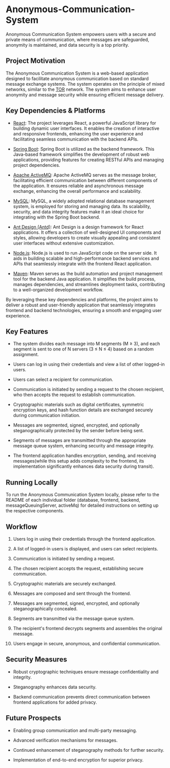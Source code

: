 # Anonymous-Communication-System

Anonymous Communication System empowers users with a secure and private means of communication, where messages are safeguarded, anonymity is maintained, and data security is a top priority.

## Project Motivation

The Anonymous Communication System is a web-based application designed to facilitate anonymous communication based on standard message exchange systems. The system operates on the principle of mixed networks, similar to the [TOR](https://www.torproject.org/) network. The system aims to enhance user anonymity and message security while ensuring efficient message delivery.

## Key Dependencies & Platforms

- [React](https://react.dev/): The project leverages React, a powerful JavaScript library for building dynamic user interfaces. It enables the creation of interactive and responsive frontends, enhancing the user experience and facilitating seamless communication with the backend APIs.

- [Spring Boot](https://spring.io/projects/spring-boot): Spring Boot is utilized as the backend framework. This Java-based framework simplifies the development of robust web applications, providing features for creating RESTful APIs and managing project dependencies.

- [Apache ActiveMQ](https://activemq.apache.org/): Apache ActiveMQ serves as the message broker, facilitating efficient communication between different components of the application. It ensures reliable and asynchronous message exchange, enhancing the overall performance and scalability.

- [MySQL](https://www.mysql.com/): MySQL, a widely adopted relational database management system, is employed for storing and managing data. Its scalability, security, and data integrity features make it an ideal choice for integrating with the Spring Boot backend.

- [Ant Design (Antd)](https://ant.design/): Ant Design is a design framework for React applications. It offers a collection of well-designed UI components and styles, allowing developers to create visually appealing and consistent user interfaces without extensive customization.

- [Node.js](https://nodejs.org/): Node.js is used to run JavaScript code on the server side. It aids in building scalable and high-performance backend services and APIs that seamlessly integrate with the frontend React application.

- [Maven](https://maven.apache.org/): Maven serves as the build automation and project management tool for the backend Java application. It simplifies the build process, manages dependencies, and streamlines deployment tasks, contributing to a well-organized development workflow.

By leveraging these key dependencies and platforms, the project aims to deliver a robust and user-friendly application that seamlessly integrates frontend and backend technologies, ensuring a smooth and engaging user experience.

## Key Features

- The system divides each message into M segments (M ≥ 3), and each segment is sent to one of N servers (3 ≤ N ≤ 4) based on a random assignment.

- Users can log in using their credentials and view a list of other logged-in users.

- Users can select a recipient for communication.

- Communication is initiated by sending a request to the chosen recipient, who then accepts the request to establish communication.

- Cryptographic materials such as digital certificates, symmetric encryption keys, and hash function details are exchanged securely during communication initiation.

- Messages are segmented, signed, encrypted, and optionally steganographically protected by the sender before being sent.

- Segments of messages are transmitted through the appropriate message queue system, enhancing security and message integrity.

- The frontend application handles encryption, sending, and receiving messages(while this setup adds complexity to the frontend, its implementation significantly enhances data security during transit).

## Running Locally

To run the Anonymous Communication System locally, please refer to the README of each individual folder (database, frontend, backend, messageQueuingServer, activeMq) for detailed instructions on setting up the respective components.

## Workflow

1. Users log in using their credentials through the frontend application.

2. A list of logged-in users is displayed, and users can select recipients.

3. Communication is initiated by sending a request.

4. The chosen recipient accepts the request, establishing secure communication.

5. Cryptographic materials are securely exchanged.

6. Messages are composed and sent through the frontend.

7. Messages are segmented, signed, encrypted, and optionally steganographically concealed.

8. Segments are transmitted via the message queue system.

9. The recipient's frontend decrypts segments and assembles the original message.

10. Users engage in secure, anonymous, and confidential communication.

## Security Measures

- Robust cryptographic techniques ensure message confidentiality and integrity.

- Steganography enhances data security.

- Backend communication prevents direct communication between frontend applications for added privacy.

## Future Prospects

- Enabling group communication and multi-party messaging.

- Advanced verification mechanisms for messages.

- Continued enhancement of steganography methods for further security.

- Implementation of end-to-end encryption for superior privacy.
